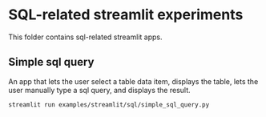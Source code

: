 # SQL-related streamlit experiments

This folder contains sql-related streamlit apps.

## Simple sql query

An app that lets the user select a table data item, displays the table, lets the user manually type a sql query, and displays the result.

```
streamlit run examples/streamlit/sql/simple_sql_query.py
```
